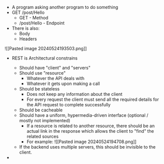 * A program asking another program to do something
* GET /post/Hello
	* GET - Method
	* /post/Hello - Endpoint
* There is also: 
	* Body 
	* Headers
	
![[Pasted image 20240524193503.png]]

* REST is Architectural constrains
	* Should have "client" and "servers"
	* Should use "resource"
		* Whatever the API deals with
		* Whatever it gets upon making a call
	* Should be stateless
		* Does not keep any information about the client
		* For every request the client must send all the required details for the API request to complete successfully
	* Should be cacheable
	* Should have a uniform, hypermedia-driven interface (optional / mostly not implemented)
		* If a resource is related to another resource, there should be an actual link in the response which allows the client to "find" the related sources
		* For example: ![[Pasted image 20240524194708.png]]
	* If the backend uses multiple servers, this should be invisible to the client.
	
* 